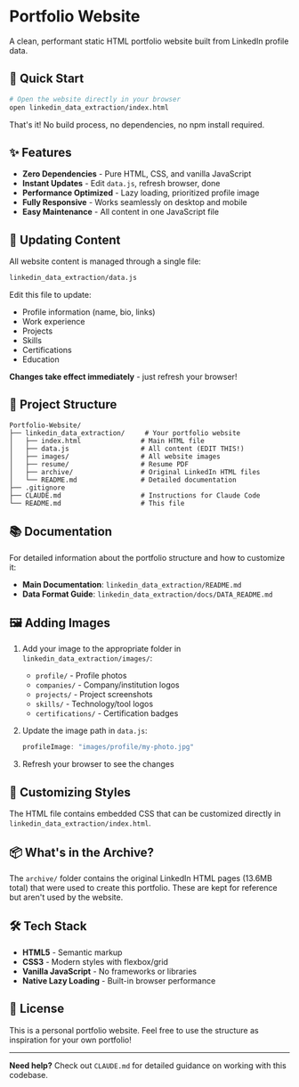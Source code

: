 # Portfolio Website

A clean, performant static HTML portfolio website built from LinkedIn profile data.

## 🚀 Quick Start

```bash
# Open the website directly in your browser
open linkedin_data_extraction/index.html
```

That's it! No build process, no dependencies, no npm install required.

## ✨ Features

- **Zero Dependencies** - Pure HTML, CSS, and vanilla JavaScript
- **Instant Updates** - Edit `data.js`, refresh browser, done
- **Performance Optimized** - Lazy loading, prioritized profile image
- **Fully Responsive** - Works seamlessly on desktop and mobile
- **Easy Maintenance** - All content in one JavaScript file

## 📝 Updating Content

All website content is managed through a single file:

```bash
linkedin_data_extraction/data.js
```

Edit this file to update:
- Profile information (name, bio, links)
- Work experience
- Projects
- Skills
- Certifications
- Education

**Changes take effect immediately** - just refresh your browser!

## 📁 Project Structure

```
Portfolio-Website/
├── linkedin_data_extraction/     # Your portfolio website
│   ├── index.html               # Main HTML file
│   ├── data.js                  # All content (EDIT THIS!)
│   ├── images/                  # All website images
│   ├── resume/                  # Resume PDF
│   ├── archive/                 # Original LinkedIn HTML files
│   └── README.md                # Detailed documentation
├── .gitignore
├── CLAUDE.md                    # Instructions for Claude Code
└── README.md                    # This file
```

## 📚 Documentation

For detailed information about the portfolio structure and how to customize it:

- **Main Documentation**: `linkedin_data_extraction/README.md`
- **Data Format Guide**: `linkedin_data_extraction/docs/DATA_README.md`

## 🖼️ Adding Images

1. Add your image to the appropriate folder in `linkedin_data_extraction/images/`:
   - `profile/` - Profile photos
   - `companies/` - Company/institution logos
   - `projects/` - Project screenshots
   - `skills/` - Technology/tool logos
   - `certifications/` - Certification badges

2. Update the image path in `data.js`:
   ```javascript
   profileImage: "images/profile/my-photo.jpg"
   ```

3. Refresh your browser to see the changes

## 🎨 Customizing Styles

The HTML file contains embedded CSS that can be customized directly in `linkedin_data_extraction/index.html`.

## 📦 What's in the Archive?

The `archive/` folder contains the original LinkedIn HTML pages (13.6MB total) that were used to create this portfolio. These are kept for reference but aren't used by the website.

## 🛠️ Tech Stack

- **HTML5** - Semantic markup
- **CSS3** - Modern styles with flexbox/grid
- **Vanilla JavaScript** - No frameworks or libraries
- **Native Lazy Loading** - Built-in browser performance

## 📄 License

This is a personal portfolio website. Feel free to use the structure as inspiration for your own portfolio!

---

**Need help?** Check out `CLAUDE.md` for detailed guidance on working with this codebase.
